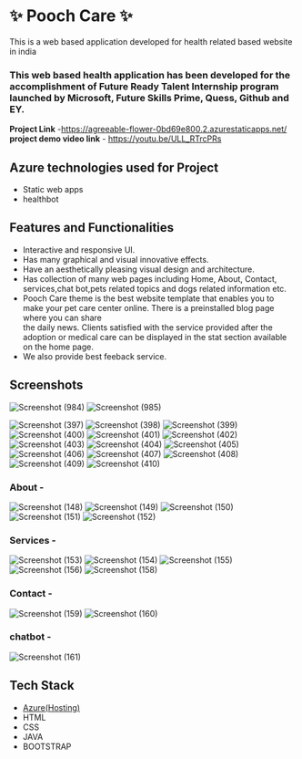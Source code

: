 # ✨  Pooch Care ✨

This is a web based application developed for health related based website in india

### This web based health application has been developed for the accomplishment of Future Ready Talent Internship program launched by Microsoft, Future Skills Prime, Quess, Github and EY.


**Project Link** -https://agreeable-flower-0bd69e800.2.azurestaticapps.net/
**project demo video link** - https://youtu.be/ULL_RTrcPRs

## Azure technologies used for Project

- Static web apps
- healthbot

## Features and Functionalities 

- Interactive and responsive UI.
- Has many graphical and visual innovative effects.
- Have an aesthetically pleasing visual design and architecture.
- Has collection of many web pages including Home, About, Contact, services,chat bot,pets related topics and dogs related information etc.
- Pooch Care theme is the best website template that enables you to make your pet care center online. There is a preinstalled blog page where you can share  
  the daily news. Clients satisfied with the service provided after the adoption or medical care can be displayed in the stat section available on the home page.
- We also provide best feeback service.

## Screenshots

![Screenshot (984)](https://user-images.githubusercontent.com/117726094/208359266-8c0032c5-efc1-4d2b-8f08-eff48edb531e.png)
![Screenshot (985)](https://user-images.githubusercontent.com/117726094/208359269-8cd41c2c-e7e0-46ab-b048-b97f008cc26d.png)

![Screenshot (397)](https://user-images.githubusercontent.com/117726094/205540426-429832ee-72eb-4b7c-81e5-efa0f8832453.png)
![Screenshot (398)](https://user-images.githubusercontent.com/117726094/205540441-176f070a-f51e-4a84-8daa-a171c185fc9c.png)
![Screenshot (399)](https://user-images.githubusercontent.com/117726094/205540454-ee2affce-b958-4c50-802f-0c301163c872.png)
![Screenshot (400)](https://user-images.githubusercontent.com/117726094/205540475-7e52b9fd-569a-4fe5-b563-154dbe5b3476.png)
![Screenshot (401)](https://user-images.githubusercontent.com/117726094/205540507-ec288981-3308-4fd5-8c9d-c9c47937af12.png)
![Screenshot (402)](https://user-images.githubusercontent.com/117726094/205540523-2ca6609c-96ae-4095-859a-66b0aeb4851d.png)
![Screenshot (403)](https://user-images.githubusercontent.com/117726094/205540548-5cd4ef21-393d-4506-a0bb-0d3c1a8e8771.png)
![Screenshot (404)](https://user-images.githubusercontent.com/117726094/205540561-76fa9850-e67c-4d94-9a8b-1251009c9a0f.png)
![Screenshot (405)](https://user-images.githubusercontent.com/117726094/205540574-e19fab6a-c511-44c7-8ecc-1aaecc472728.png)
![Screenshot (406)](https://user-images.githubusercontent.com/117726094/205540593-0a118b80-9cab-4a4c-8891-74dab3843998.png)
![Screenshot (407)](https://user-images.githubusercontent.com/117726094/205540604-f4c42ce1-3589-4fe2-a024-2649942654d4.png)
![Screenshot (408)](https://user-images.githubusercontent.com/117726094/205540621-b2ed0cc0-024b-4706-b327-ec914c02bdae.png)
![Screenshot (409)](https://user-images.githubusercontent.com/117726094/205540642-d0f6bd04-e294-45f5-8aa8-87170e9993b2.png)
![Screenshot (410)](https://user-images.githubusercontent.com/117726094/205540656-24a6a0ff-82d8-44cc-9727-59ac6611ee31.png)

### About -

![Screenshot (148)](https://user-images.githubusercontent.com/117726094/204795887-babbb2be-9727-4349-95e8-32deee390ddf.png)
![Screenshot (149)](https://user-images.githubusercontent.com/117726094/204795919-c0b2c0ed-3a9c-4033-b143-faed867b7256.png)
![Screenshot (150)](https://user-images.githubusercontent.com/117726094/204795943-0258abe1-47f7-4c31-995e-75977c44fde8.png)
![Screenshot (151)](https://user-images.githubusercontent.com/117726094/204795976-aab53223-5d78-4058-8ef2-0d6a62462c08.png)
![Screenshot (152)](https://user-images.githubusercontent.com/117726094/204796001-3a2b006b-7982-42b1-aa84-98b8fd30292b.png)

### Services -

![Screenshot (153)](https://user-images.githubusercontent.com/117726094/204796240-7116b1ef-3fbb-45af-92f3-1e4247ff41f7.png)
![Screenshot (154)](https://user-images.githubusercontent.com/117726094/204796276-ce71ceef-20ec-4e3d-976b-f5dc14bae574.png)
![Screenshot (155)](https://user-images.githubusercontent.com/117726094/204796306-c34a4b2b-7864-404b-8b7c-19553b30570b.png)
![Screenshot (156)](https://user-images.githubusercontent.com/117726094/204796350-bbcfd0f5-fec6-4c7e-b81d-0828192f1def.png)
![Screenshot (158)](https://user-images.githubusercontent.com/117726094/204796382-cf48c306-1231-4d63-a005-b6f8c95d3cd7.png)


### Contact -

![Screenshot (159)](https://user-images.githubusercontent.com/117726094/204796822-5a23f438-9bba-4d0b-9da8-50bb4cf691b2.png)
![Screenshot (160)](https://user-images.githubusercontent.com/117726094/204796855-2b825b3f-05ee-4313-950d-08cc75d3d728.png)



### chatbot -

![Screenshot (161)](https://user-images.githubusercontent.com/117726094/204796906-8d6faa4e-985f-4038-94cd-495728d5b61d.png)

## Tech Stack 

- [Azure(Hosting)](https://azure.microsoft.com/en-in/features/azure-portal/)
- HTML
- CSS
- JAVA
- BOOTSTRAP

